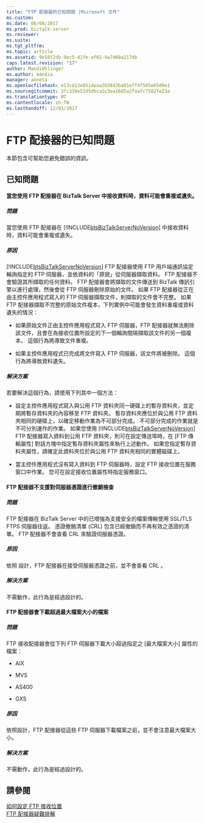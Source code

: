 ```yaml
---
title: "FTP 配接器的已知問題 |Microsoft 文件"
ms.custom: 
ms.date: 06/08/2017
ms.prod: biztalk-server
ms.reviewer: 
ms.suite: 
ms.tgt_pltfrm: 
ms.topic: article
ms.assetid: 9e58f2db-9ec5-41fe-af02-9a7d60a217db
caps.latest.revision: "17"
author: MandiOhlinger
ms.author: mandia
manager: anneta
ms.openlocfilehash: e13ce12e8514eaa2b5843ba81eff4f505e65d9e1
ms.sourcegitcommit: 3fc338e52d5dbca2c3ea1685a2faafc7582fe23a
ms.translationtype: MT
ms.contentlocale: zh-TW
ms.lasthandoff: 12/01/2017
---
```

# <a name="known-issues-with-the-ftp-adapter"></a>FTP 配接器的已知問題
本節包含可幫助您避免錯誤的資訊。  
  
## <a name="known-issues"></a>已知問題  
  
#### <a name="data-may-be-duplicated-or-lost-when-you-receive-data-in-biztalk-server-by-using-the-ftp-adapter"></a>當您使用 FTP 配接器在 BizTalk Server 中接收資料時，資料可能會重複或遺失。  
  
##### <a name="problem"></a>問題  
 當您使用 FTP 配接器在 [!INCLUDE[btsBizTalkServerNoVersion](../includes/btsbiztalkservernoversion-md.md)] 中接收資料時，資料可能會重複或遺失。  
  
##### <a name="cause"></a>原因  
 [!INCLUDE[btsBizTalkServerNoVersion](../includes/btsbiztalkservernoversion-md.md)] FTP 配接器使用 FTP 用戶端通訊協定輪詢指定的 FTP 伺服器，並依資料的「原貌」從伺服器擷取資料。 FTP 配接器不會驗證其所擷取的任何資料。 FTP 配接器會將擷取的文件傳送到 BizTalk 傳訊引擎以進行處理，然後會從 FTP 伺服器刪除原始的文件。 如果 FTP 配接器從正在由主控件應用程式寫入的 FTP 伺服器擷取文件，則擷取的文件會不完整。 如果 FTP 配接器擷取不完整的原始文件複本，下列實例中可能會發生資料重複或資料遺失的情況：  
  
-   如果原始文件正由主控件應用程式寫入 FTP 伺服器，FTP 配接器就無法刪除該文件，且會在為接收位置所設定的下一個輪詢間隔擷取該文件的另一個複本。 這個行為將導致文件重複。  
  
-   如果主控件應用程式已完成將文件寫入 FTP 伺服器，該文件將被刪除。 這個行為將導致資料遺失。  
  
##### <a name="resolution"></a>解決方案  
 若要解決這個行為，請使用下列其中一個方法：  
  
-   設定主控件應用程式寫入與公用 FTP 資料夾同一硬碟上的暫存資料夾，並定期將暫存資料夾的內容移至 FTP 資料夾。 暫存資料夾應位於與公用 FTP 資料夾相同的硬碟上，以確定移動作業為不可部分完成。 不可部分完成的作業就是不可分別運作的作業。 如果您使用 [!INCLUDE[btsBizTalkServerNoVersion](../includes/btsbiztalkservernoversion-md.md)] FTP 配接器寫入資料到公用 FTP 資料夾，則可在設定傳送埠時，在 [FTP 傳輸屬性] 對話方塊中指定暫存資料夾屬性來執行上述動作。 如果您指定暫存資料夾屬性，請確定此資料夾位於與公用 FTP 資料夾相同的實體磁碟上。  
  
-   當主控件應用程式沒有寫入資料到 FTP 伺服器時，設定 FTP 接收位置在服務窗口中作業。 您可在設定接收位置屬性時指定服務窗口。  
  
#### <a name="ftp-adapter-does-not-support-revocation-checks-on-the-server-certificates"></a>FTP 配接器不支援對伺服器憑證進行撤銷檢查  
  
##### <a name="problem"></a>問題  
 FTP 配接器在 BizTalk Server 中的已增強為支援安全的檔案傳輸使用 SSL/TLS FTPS 伺服器往返。 憑證撤銷清單 (CRL) 包含已經撤銷而不再有效之憑證的清單。 FTP 配接器不會查看 CRL 來驗證伺服器憑證。  
  
##### <a name="cause"></a>原因  
 依照 設計，FTP 配接器在接受伺服器憑證之前，並不會查看 CRL 。  
  
##### <a name="resolution"></a>解決方案  
 不需動作，此行為是經過設計的。  
  
#### <a name="ftp-adapter-downloads-files-larger-than-max-file-size"></a>FTP 配接器會下載超過最大檔案大小的檔案  
  
##### <a name="problem"></a>問題  
 FTP 接收配接器會從下列 FTP 伺服器下載大小超過指定之 [最大檔案大小] 屬性的檔案：  
  
-   AIX  
  
-   MVS  
  
-   AS400  
  
-   GXS  
  
##### <a name="cause"></a>原因  
 依照設計，FTP 配接器從這些 FTP 伺服器下載檔案之前，並不會注意最大檔案大小。  
  
##### <a name="resolution"></a>解決方案  
 不需動作，此行為是經過設計的。  
  
## <a name="see-also"></a>請參閱  
 [如何設定 FTP 接收位置](http://msdn.microsoft.com/library/1d8fde35-f787-4a5e-a8bd-8c418d0f75c3)   
 [FTP 配接器疑難排解](../core/troubleshooting-the-ftp-adapter.md)